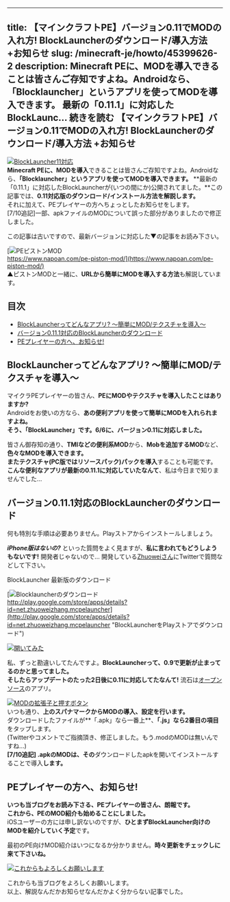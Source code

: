 
---
title: 【マインクラフトPE】バージョン0.11でMODの入れ方! BlockLauncherのダウンロード/導入方法 +お知らせ
slug: /minecraft-je/howto/45399626-2
description: Minecraft PEに、MODを導入できることは皆さんご存知ですよね。Androidなら、「Blocklauncher」というアプリを使ってMODを導入できます。 最新の「0.11.1」に対応したBlockLaunc… 続きを読む 【マインクラフトPE】バージョン0.11でMODの入れ方! BlockLauncherのダウンロード/導入方法 +お知らせ
---

[![BlockLauncher11対応](https://cdn-ak.f.st-hatena.com/images/fotolife/s/sasigume/20210208/20210208143550.png)](#6/f/6fdf0720.png "BlockLauncher11対応")  
**Minecraft PEに、MODを導入**できることは皆さんご存知ですよね。Androidなら、**「Blocklauncher」というアプリを使ってMODを導入できます。** **最新の「0.11.1」に対応したBlockLauncherが(いつの間にか)公開されてました。**この記事では、**0.11対応版のダウンロード/インストール方法を解説します。**  
それに加えて、PEプレイヤーの方へちょっとしたお知らせをします。  
\[7/10追記\]一部、apkファイルのMODについて誤った部分がありましたので修正しました。

この記事は古いですので、最新バージョンに対応した▼の記事をお読み下さい。

[![PEピストンMOD](https://cdn-ak.f.st-hatena.com/images/fotolife/s/sasigume/20210208/20210208145716.png)  
https://www.napoan.com/pe-piston-mod/](https://www.napoan.com/pe-piston-mod/)  
▲ピストンMODと一緒に、**URLから簡単にMODを導入する方法**も解説しています。

## 目次

*   [BlockLauncherってどんなアプリ? ～簡単にMOD/テクスチャを導入～](#about)
*   [バージョン0.11.1対応のBlockLauncherのダウンロード](#download)
*   [PEプレイヤーの方へ、お知らせ!](#hey)

## BlockLauncherってどんなアプリ? ～簡単にMOD/テクスチャを導入～

マイクラPEプレイヤーの皆さん、**PEにMODやテクスチャを導入したことはありますか?**  
Androidをお使いの方なら、**あの便利アプリを使って簡単にMODを入れられますよね。**  
**そう、「BlockLauncher」です。**6/6に、バージョン0.11に対応しました。****

皆さん御存知の通り、**TMIなどの便利系MOD**から、**Mobを追加するMOD**など、**色々なMODを導入できます。  
**また**テクスチャ(PC版ではリソースパック)パックを導入**することも可能です。  
**こんな便利なアプリが最新の0.11.1に対応していたなんて**、私は今日まで知りませんでした…

## バージョン0.11.1対応のBlockLauncherのダウンロード

何も特別な手順は必要ありません。Playストアからインストールしましょう。

_**iPhone版はないの?**_ といった質問をよく見ますが、**私に言われてもどうしようもないです!** 開発者じゃないので… 開発している[Zhuoweiさん](https://twitter.com/zhuowei)にTwitterで質問などして下さい。

BlockLauncher 最新版のダウンロード

[![Blocklauncherのダウンロード](https://cdn-ak.f.st-hatena.com/images/fotolife/s/sasigume/20210208/20210208151819.png)  
http://play.google.com/store/apps/details?id=net.zhuoweizhang.mcpelauncher](http://play.google.com/store/apps/details?id=net.zhuoweizhang.mcpelauncher "BlockLauncherをPlayストアでダウンロード") 

[![開いてみた](https://cdn-ak.f.st-hatena.com/images/fotolife/s/sasigume/20210208/20210208162758.png)](#d/c/dcff681c.png "開いてみた")

私、ずっと勘違いしてたんですよ。**BlockLauncherって、0.9で更新が止まってるのかと思ってました。**  
**そしたらアップデートのたった2日後に0.11に対応してたなんて!** 流石は[オープンソース](http://zhuowei.github.com/MCPELauncher)のアプリ。

[![MODの拡張子と押すボタン](https://cdn-ak.f.st-hatena.com/images/fotolife/s/sasigume/20210208/20210208153348.png)](#a/6/a64b09c2.png "MODの拡張子と押すボタン")  
いつも通り、**上のスパナマークからMODの導入、設定を行います。**  
ダウンロードしたファイルが**「.apk」なら一番上**、**「.js」なら2番目の項目**をタップします。  
(Twitterやコメントでご指摘頂き、修正しました。もう.modのMODは無いんですね…)   
**\[7/10追記\] .apkのMODは、その**ダウンロードしたapkを開いてインストールすることで導入**します。**

## PEプレイヤーの方へ、お知らせ!

**いつも当ブログをお読み下さる、PEプレイヤーの皆さん、朗報です。  
これから、PEのMOD紹介も始めることにしました。**  
iOSユーザーの方には申し訳ないのですが、**ひとまずBlockLauncher向けのMODを紹介していく予定**です。

最初のPE向けMOD紹介はいつになるか分かりません。**時々更新をチェックしに来て下さいね。**

[![これからもよろしくお願いします](https://cdn-ak.f.st-hatena.com/images/fotolife/s/sasigume/20210208/20210208131928.png)](#2/3/23585762.png "これからもよろしくお願いします")

これからも当ブログをよろしくお願いします。  
以上、解説なんだかお知らせなんだかよく分からない記事でした。
